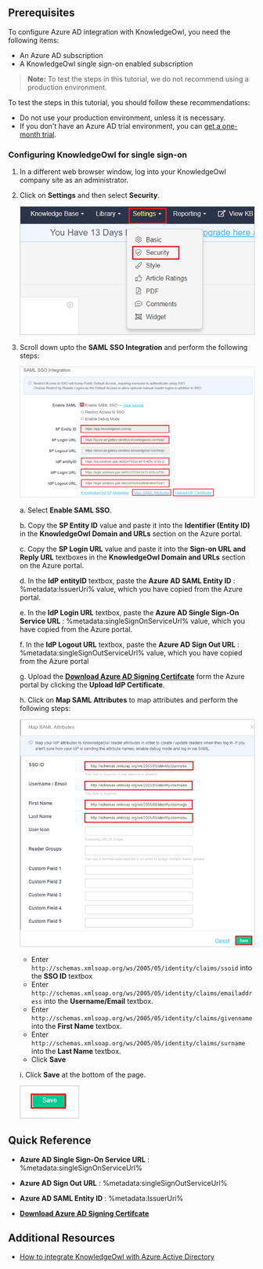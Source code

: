 ## Prerequisites

To configure Azure AD integration with KnowledgeOwl, you need the following items:

- An Azure AD subscription
- A KnowledgeOwl single sign-on enabled subscription

> **Note:**
> To test the steps in this tutorial, we do not recommend using a production environment.

To test the steps in this tutorial, you should follow these recommendations:

- Do not use your production environment, unless it is necessary.
- If you don't have an Azure AD trial environment, you can [get a one-month trial](https://azure.microsoft.com/pricing/free-trial/).

### Configuring KnowledgeOwl for single sign-on

1. In a different web browser window, log into your KnowledgeOwl company site as an administrator.

2. Click on **Settings** and then select **Security**.

	![KnowledgeOwl Configuration](./media/configure1.png)

3. Scroll down upto the **SAML SSO Integration** and perform the following steps:
	
	![KnowledgeOwl Configuration](./media/configure2.png)

	a. Select **Enable SAML SSO**.

	b. Copy the **SP Entity ID** value and paste it into the **Identifier (Entity ID)** in the **KnowledgeOwl Domain and URLs** section on the Azure portal.

	c. Copy the **SP Login URL** value and paste it into the **Sign-on URL and Reply URL** textboxes in the **KnowledgeOwl Domain and URLs** section on the Azure portal.

	d. In the **IdP entityID** textbox, paste the **Azure AD SAML Entity ID** : %metadata:IssuerUri% value, which you have copied from the Azure portal.

	e. In the **IdP Login URL** textbox, paste the **Azure AD Single Sign-On Service URL** : %metadata:singleSignOnServiceUrl% value, which you have copied from the Azure portal.

	f. In the **IdP Logout URL** textbox, paste the **Azure AD Sign Out URL** : %metadata:singleSignOutServiceUrl% value, which you have copied from the Azure portal

	g. Upload the **[Download Azure AD Signing Certifcate](%metadata:CertificateDownloadRawUrl%)** form the Azure portal by clicking the **Upload IdP Certificate**.

	h. Click on **Map SAML Attributes** to map attributes and perform the following steps:
	
	![KnowledgeOwl Configuration](./media/configure3.png)

	* Enter `http://schemas.xmlsoap.org/ws/2005/05/identity/claims/ssoid` into the **SSO ID** textbox
	* Enter `http://schemas.xmlsoap.org/ws/2005/05/identity/claims/emailaddress` into the **Username/Email** textbox.
	* Enter `http://schemas.xmlsoap.org/ws/2005/05/identity/claims/givenname` into the **First Name** textbox.
	* Enter `http://schemas.xmlsoap.org/ws/2005/05/identity/claims/surname` into the **Last Name** textbox.
	* Click **Save**

	i. Click **Save** at the bottom of the page.

	![KnowledgeOwl Configuration](./media/configure4.png)

## Quick Reference

* **Azure AD Single Sign-On Service URL** : %metadata:singleSignOnServiceUrl%

* **Azure AD Sign Out URL** : %metadata:singleSignOutServiceUrl%

* **Azure AD SAML Entity ID** : %metadata:IssuerUri%

* **[Download Azure AD Signing Certifcate](%metadata:CertificateDownloadRawUrl%)**

## Additional Resources

* [How to integrate KnowledgeOwl with Azure Active Directory](https://docs.microsoft.com/azure/active-directory/active-directory-saas-knowledgeowl-tutorial)
